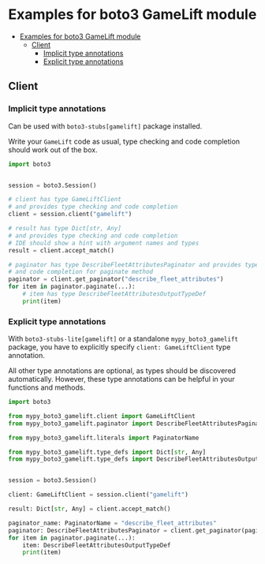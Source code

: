 <a id="examples-for-boto3-gamelift-module"></a>

# Examples for boto3 GameLift module

- [Examples for boto3 GameLift module](#examples-for-boto3-gamelift-module)
  - [Client](#client)
    - [Implicit type annotations](#implicit-type-annotations)
    - [Explicit type annotations](#explicit-type-annotations)

<a id="client"></a>

## Client

<a id="implicit-type-annotations"></a>

### Implicit type annotations

Can be used with `boto3-stubs[gamelift]` package installed.

Write your `GameLift` code as usual, type checking and code completion should
work out of the box.

```python
import boto3


session = boto3.Session()

# client has type GameLiftClient
# and provides type checking and code completion
client = session.client("gamelift")

# result has type Dict[str, Any]
# and provides type checking and code completion
# IDE should show a hint with argument names and types
result = client.accept_match()

# paginator has type DescribeFleetAttributesPaginator and provides type checking
# and code completion for paginate method
paginator = client.get_paginator("describe_fleet_attributes")
for item in paginator.paginate(...):
    # item has type DescribeFleetAttributesOutputTypeDef
    print(item)
```

<a id="explicit-type-annotations"></a>

### Explicit type annotations

With `boto3-stubs-lite[gamelift]` or a standalone `mypy_boto3_gamelift`
package, you have to explicitly specify `client: GameLiftClient` type
annotation.

All other type annotations are optional, as types should be discovered
automatically. However, these type annotations can be helpful in your functions
and methods.

```python
import boto3

from mypy_boto3_gamelift.client import GameLiftClient
from mypy_boto3_gamelift.paginator import DescribeFleetAttributesPaginator

from mypy_boto3_gamelift.literals import PaginatorName

from mypy_boto3_gamelift.type_defs import Dict[str, Any]
from mypy_boto3_gamelift.type_defs import DescribeFleetAttributesOutputTypeDef


session = boto3.Session()

client: GameLiftClient = session.client("gamelift")

result: Dict[str, Any] = client.accept_match()

paginator_name: PaginatorName = "describe_fleet_attributes"
paginator: DescribeFleetAttributesPaginator = client.get_paginator(paginator_name)
for item in paginator.paginate(...):
    item: DescribeFleetAttributesOutputTypeDef
    print(item)
```
